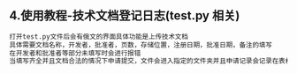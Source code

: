 ## 4.使用教程-技术文档登记日志(test.py 相关)

```bash
打开test.py文件后会有俄文的界面具体功能是上传技术文档
具体需要文档名称，开发者，批准者，页数，存储位置，注册日期，批准日期，备注的填写
在开发者和批准者等部分未填写时会进行报错
当填写齐全并且文档合法的情况下申请提交，文件会进入指定的文件夹并且申请记录会记录在表格上
```
